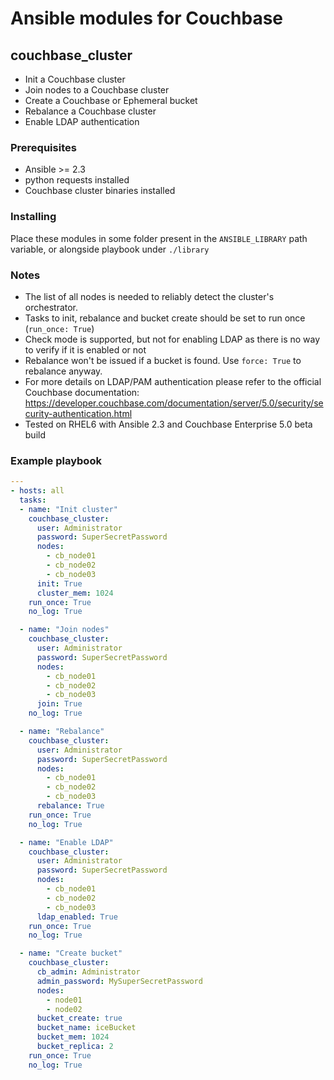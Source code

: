 # Ansible modules for Couchbase

## couchbase_cluster

* Init a Couchbase cluster
* Join nodes to a Couchbase cluster
* Create a Couchbase or Ephemeral bucket
* Rebalance a Couchbase cluster
* Enable LDAP authentication
 
### Prerequisites
* Ansible >= 2.3
* python requests installed
* Couchbase cluster binaries installed

### Installing
Place these modules in some folder present in the `ANSIBLE_LIBRARY` path variable, or alongside playbook under `./library`

### Notes
* The list of all nodes is needed to reliably detect the cluster's orchestrator.
* Tasks to init, rebalance and bucket create should be set to run once (`run_once: True`)
* Check mode is supported, but not for enabling LDAP as there is no way to verify if it is enabled or not
* Rebalance won't be issued if a bucket is found. Use `force: True` to rebalance anyway.
* For more details on LDAP/PAM authentication please refer to the official Couchbase documentation: 
  https://developer.couchbase.com/documentation/server/5.0/security/security-authentication.html
* Tested on RHEL6 with Ansible 2.3 and Couchbase Enterprise 5.0 beta build

### Example playbook

```yaml
---
- hosts: all
  tasks:
  - name: "Init cluster"
    couchbase_cluster:
      user: Administrator
      password: SuperSecretPassword
      nodes:
        - cb_node01
        - cb_node02
        - cb_node03
      init: True
      cluster_mem: 1024
    run_once: True
    no_log: True

  - name: "Join nodes"
    couchbase_cluster:
      user: Administrator
      password: SuperSecretPassword
      nodes:
        - cb_node01
        - cb_node02
        - cb_node03
      join: True
    no_log: True

  - name: "Rebalance"
    couchbase_cluster:
      user: Administrator
      password: SuperSecretPassword
      nodes:
        - cb_node01
        - cb_node02
        - cb_node03
      rebalance: True
    run_once: True
    no_log: True

  - name: "Enable LDAP"
    couchbase_cluster:
      user: Administrator
      password: SuperSecretPassword
      nodes:
        - cb_node01
        - cb_node02
        - cb_node03
      ldap_enabled: True
    run_once: True
    no_log: True

  - name: "Create bucket"
    couchbase_cluster:
      cb_admin: Administrator
      admin_password: MySuperSecretPassword
      nodes:
        - node01
        - node02
      bucket_create: true
      bucket_name: iceBucket
      bucket_mem: 1024
      bucket_replica: 2
    run_once: True
    no_log: True
```
